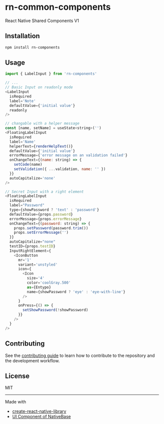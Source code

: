 # rn-common-components

React Native Shared Components V1

## Installation

```sh
npm install rn-components
```

## Usage

```js
import { LabelInput } from 'rn-components'

// ...
// Basic Input on readonly mode
<LabelInput
  isRequired
  label='Note'
  defaultValue={'initial value'}
  readonly
/>

// changable with a helper message
const [name, setName] = useState<string>('')
<FloatingLabelInput
  isRequired
  label='Name'
  helperText={renderHelpText()}
  defaultValue={'initial value'}
  errorMessage={'error message on an validation failed'}
  onChangeText={(name: string) => {
    setCode(name)
    setValidation({ ...validation, name: '' })
  }}
  autoCapitalize='none'
/>

// Secret Input with a right element
<FloatingLabelInput
  isRequired
  label="Password"
  type={showPassword ? 'text' : 'password'}
  defaultValue={props.password}
  errorMessage={props.errorMessage}
  onChangeText={(password: string) => {
    props.setPassword(password.trim())
    props.setErrorMessage('')
  }}
  autoCapitalize="none"
  testID={props.testID}
  InputRightElement={
    <IconButton
      mr='1'
      variant='unstyled'
      icon={
        <Icon
          size='4'
          color='coolGray.500'
          as={Entypo}
          name={showPassword ? 'eye' : 'eye-with-line'}
        />
      }
      onPress={() => {
        setShowPassword(!showPassword)
      }}
    />
  }
/>

```

## Contributing

See the [contributing guide](CONTRIBUTING.md) to learn how to contribute to the repository and the development workflow.

## License

MIT

---

Made with 
- [create-react-native-library](https://github.com/callstack/react-native-builder-bob)
- [UI Component of NativeBase](https://nativebase.io/)
